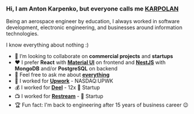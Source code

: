 ### Hi, I am Anton Karpenko, but everyone calls me [KARPOLAN](https://karpolan.com)

Being an aerospace engineer by education, I always worked in software development, electronic engineering, and businesses around information technologies.

I know everything about nothing :)

- :mag_right: I’m looking to collaborate on **commercial projects** and **startups**
- :heart: I prefer **React** with **[Material UI](https://mui.com/)** on frontend and **[NestJS](https://nestjs.com/)** with **MongoDB** and/or **PostgreSQL** on backend 
- 💬 Feel free to ask me about **[everything](https://www.patreon.com/karpolan)**
- :green_book: I worked for **[Upwork](https://www.upwork.com/freelancers/~0105ffc44daf0cea49)** - NASDAQ:UPWK
- :moneybag: I worked for **[Deel](https://bit.ly/karpolan-deel)**  - 12x :unicorn: Startup
- :tv: I worked for **[Restream](https://bit.ly/restream-karpolan)** - :unicorn: Startup
- :trophy: Fun fact: I'm back to engineering after 15 years of business career :wink:
